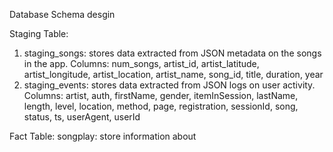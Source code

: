 Database Schema desgin

Staging Table:
1. staging_songs: stores data extracted from JSON metadata on the songs in the app. Columns: num_songs, artist_id, artist_latitude, artist_longitude, artist_location, artist_name, song_id, title, duration, year
2. staging_events: stores data extracted from JSON logs on user activity. Columns: artist, auth, firstName, gender, itemInSession, lastName, length, level, location, method, page, registration, sessionId, song, status, ts, userAgent, userId

Fact Table:
songplay: store information about 
